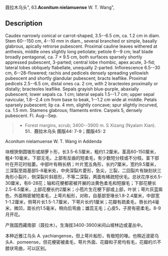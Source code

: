 聂拉木乌头",
63.**Aconitum nielamuense** W. T. Wang",

## Description
Caudex narrowly conical or carrot-shaped, 3.5--6.5 cm, ca. 1.2 cm in diam. Stem 60--150 cm, 4--10 mm in diam., several branched or simple, basally glabrous, apically retrorse pubescent. Proximal cauline leaves withered at anthesis, middle ones slightly long petiolate; petiole 6--9 cm; leaf blade broadly pentagonal, ca. 7 × 9.5 cm, both surfaces sparsely shortly appressed pubescent, 3-parted; central lobe rhombic, apex acute, 3-fid; lateral lobes obliquely flabellate, unequally 2-parted. Inflorescence 6.5--30 cm, 6--28-flowered; rachis and pedicels densely spreading yellowish pubescent and shortly glandular pubescent; bracts leaflike. Proximal pedicels 2.5--6.5 cm, distal ones ca. 2 cm, with 2 bracteoles proximally or distally; bracteoles leaflike. Sepals grayish blue-purple, abaxially pubescent; lower sepals ca. 1 cm; lateral sepals 1.5--1.7 cm; upper sepal navicular, 1.8--2.4 cm from base to beak, 1--1.2 cm wide at middle. Petals sparsely pubescent; lip ca. 4 mm, slightly concave; spur slightly incurved, ca. 1.5 mm. Stamens glabrous; filaments entire. Carpels 5, densely pubescent. Fl. Aug--Sep.

> * Forest margins, scrub; 3400--3900 m. S Xizang (Nyalam Xian).
**51．聂拉木乌头 图版44: 7-9；图版45: 2**

Aconitum nielamuense W. T. Wang in Addenda

块根狭倒圆锥形或胡萝卜形，长3.5-6.5厘米，粗约1.2厘米。茎高60-150厘米，粗4-10毫米，下部无毛，上部有反曲的短柔毛，有少数短分枝或不分枝。茎下部叶在开花时枯萎。中部叶有稍长柄；叶片宽五角形，长约7厘米，宽约9.5厘米，三深裂至距基部5-8毫米处，中央深裂片菱形，急尖，三裂，二回裂片有缺刻状三角形小裂片，侧深裂片斜扇形，不等二深裂，两面有稀疏短伏毛。总状花序长6.5-30厘米，有6-28花；轴和花梗都密被开展的淡黄色柔毛和短腺毛；下部花梗长2.5-6.5厘米，上部花梗长约2厘米；小苞片生花梗下部或上部，叶状；萼片灰蓝紫色，外面稍密被短柔毛，上萼片船形，对称，自基部至喙长1.8-2.4厘米，中部宽1-1.2厘米，侧萼片长1.5-1.7厘米，下萼片长约1厘米；花瓣有疏柔毛，唇长约4毫米，微凹，距长约1.5毫米，稍向后弯曲；雄蕊无毛；心皮5，子房有密柔毛。8-9月开花。

产我国西藏南部（聂拉木）。生海拔3400-3900米间山坡林边或灌丛中。

本种近雅江乌头 A. yachiangense，但上萼片船形，有极短的喙。也稍近波密乌头A．pomeense，但花梗密被柔毛，萼片外面、花瓣和子房均有毛，花瓣的爪不膝状弯曲，可以区别。
